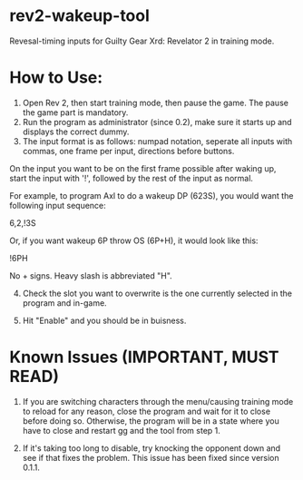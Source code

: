 # rev2-wakeup-tool
Revesal-timing inputs for Guilty Gear Xrd: Revelator 2 in training mode.

# How to Use:

1. Open Rev 2, then start training mode, then pause the game.  The pause the game part is mandatory.
2. Run the program as administrator (since 0.2), make sure it starts up and displays the correct dummy.
3. The input format is as follows: numpad notation, seperate all inputs with commas, one frame per input, directions before buttons.

On the input you want to be on the first frame possible after waking up, start the input with '!', followed by the rest of the input as normal.

For example, to program Axl to do a wakeup DP (623S), you would want the following input sequence:

6,2,!3S

Or, if you want wakeup 6P throw OS (6P+H), it would look like this:

!6PH

No + signs.  Heavy slash is abbreviated "H".  

4. Check the slot you want to overwrite is the one currently selected in the program and in-game.

5. Hit "Enable" and you should be in buisness.  

# Known Issues (IMPORTANT, MUST READ)

1. If you are switching characters through the menu/causing training mode to reload for any reason, close the program and wait for it to close before doing so.  Otherwise, the program will be in a state where you have to close and restart gg and the tool from step 1.

2. If it's taking too long to disable, try knocking the opponent down and see if that fixes the problem.  This issue has been fixed since version 0.1.1.  




